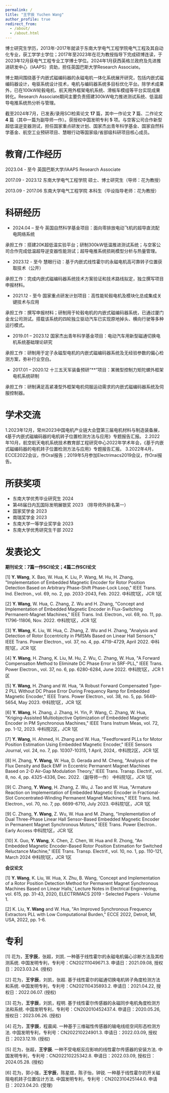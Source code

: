 ```yaml
---
permalink: /
title: "王宇辰 Yuchen Wang"
author_profile: true
redirect_from: 
  - /about/
  - /about.html
---
```

博士研究生学历，2013年-2017年就读于东南大学电气工程学院电气工程及其自动化专业，获工学学士学位；2017年至2023年在花为教授指导下完成硕博连读，于2023年12月获电气工程专业工学博士学位。2024年1月获西英格兰政府及先进推进研发中心（IAAPS）资助，担任英国巴斯大学Research Associate。

博士期间围绕基于内嵌式磁编码器的永磁电机一体化系统展开研究，包括内嵌式磁编码器设计，电驱系统设计技术，电机与编码器系统多目标优化平台。除学术成果外，已在100kW轮毂电机、航天用外框架电机系统、滑板车模组等平台实现成果转化。Research Associate期间主要负责搭建300kW电力推进测试系统、低温超导电推系统热分析与管理。

截至2024年7月，已发表/录用SCI检索论文 **17** 篇，其中一作论文 **7** 篇、二作论文 **4** 篇（其中一篇为副导师一作）。获授权中国发明专利 **5** 项。与空客公司合作新型超低温逆变器测试，担任国家重点研发计划、国家杰出青年科学基金、国家自然科学基金、航空工业预研项目、慧眼行动等国家级/省部级科研项目核心成员。


教育/工作经历
======
2023.04 - 至今				英国巴斯大学/IAAPS					Research Associate

2017.09 - 2023.12			东南大学电气工程学院				硕士、博士研究生（导师：花为教授）

2013.09 - 2017.06			东南大学电气工程学院				本科生（毕设指导老师：花为教授）


科研经历
======
* 2024.04 – 至今		英国自然科学基金项目：面向零排放电动飞机的超导直流配电网络系统

承担工作：搭建20K超低温实验平台；研制300kW低温推进测试系统；与空客公司合作完成低温超导逆变器性能测试；超导电推系统损耗模型分析与热量管理。

* 2023.12 - 至今  	慧眼行动：基于内嵌式线性霍尔的永磁电机高可靠转子位置获取技术（公开）

承担工作：完成内嵌式磁编码器系统技术方案验证和技术路线拟定，独立撰写项目申报材料。

* 2021.12 - 至今  	国家重点研发计划项目：高性能轮毂电机及模块化总成集成关键技术与应用

承担工作：撰写申报材料；研制用于轮毂电机的内嵌式磁编码器系统，已通过厦门金龙公司测试。搭载该系统的四轮独立驱动汽车已实现原地掉头、横向行驶等多种运行模式。

* 2019.01 – 2023.12	国家杰出青年科学基金项目：电动汽车用新型磁通切换电机系统基础理论研究

承担工作：研制用于定子永磁型电机的内嵌式磁编码器系统及无经验参数的偏心检测方案，弥补行业空白。

* 2017.01 – 2020.12	十三五天军装备预研“**”项目：某微型控制力矩陀螺外框架电机系统研制

承担工作：研制满足高紧凑型外框架电机伺服运动需求的内嵌式磁编码器系统及伺服控制器。


学术交流
======
1.2023年12月，常州2023中国电机产业链大会暨第三届电机材料与制造装备展，《基于内嵌式磁编码器的电机转子位置检测方法与应用》专题报告汇报。
2.2022年10月，航空航天电机系统技术教育部工程研究中心2022年学术年会，《基于内嵌式磁编码器的电机转子位置检测方法与应用》专题报告汇报。
3.2022年4月，ECCE2022会议，作Oral报告；2019年5月参加Electrimacs2019会议，作Oral报告。

 
所获奖项
======
* 东南大学优秀毕业研究生		    2024
* 第48届日内瓦国际发明展银奖		2023 （除导师外排名第一）
* 国家奖学金					          2023
* 南瑞奖学金					          2023
* 东南大学一等学业奖学金			  2023
* 东南大学优秀研究生干部			  2022


发表论文
======
**期刊论文：7篇一作SCI论文；4篇二作SCI论文**

[1]	**Y. Wang**, X. Bao, W. Hua, K. Liu, P. Wang, M. Hu, H. Zhang, "Implementation of Embedded Magnetic Encoder for Rotor Position Detection Based on Arbitrary Phase-Shift Phase-Lock Loop," IEEE Trans. Ind. Electron., vol. 69, no. 2, pp. 2033-2043, Feb. 2022.	中科院1区，JCR 1区

[2]	**Y. Wang**, W. Hua, C. Zhang, Z. Wu and H. Zhang, "Concept and Implementation of Embedded Magnetic Encoder in Flux-Switching Permanent-Magnet Machines," IEEE Trans. Ind. Electron., vol. 69, no. 11, pp. 11796-11806, Nov. 2022.	中科院1区，JCR 1区

[3]	**Y. Wang**, K. Liu, W. Hua, C. Zhang, Z. Wu and H. Zhang, "Analysis and Detection of Rotor Eccentricity in PMSMs Based on Linear Hall Sensors," IEEE Trans. Power Electron., vol. 37, no. 4, pp. 4719-4729, April 2022.	中科院1区，JCR 1区

[4]	**Y. Wang**, H. Zhang, K. Liu, M. Hu, Z. Wu, C. Zhang, W. Hua, "A Forward Compensation Method to Eliminate DC Phase Error in SRF-PLL," IEEE Trans. Power Electron., vol. 37, no. 6, pp. 6280-6284, June 2022.	中科院1区，JCR 1区

[5]	**Y. Wang**, H. Zhang and W. Hua, "A Robust Forward Compensated Type-2 PLL Without DC Phase Error During Frequency Ramp for Embedded Magnetic Encoder," IEEE Trans. Power Electron., vol. 38, no. 5, pp. 5649-5654, May 2023.	中科院1区，JCR 1区

[6]	**Y. Wang**, H. Zhang, J. Zhang, H. Yin, P. Wang, C. Zhang, W. Hua, "Kriging-Assisted Multiobjective Optimization of Embedded Magnetic Encoder in PM Synchronous Machines," IEEE Trans Instrum Meas, vol. 72, pp. 1-12, 2023.	中科院2区，JCR 1区

[7]	**Y. Wang**, H. Ahmed, H. Zhang and W. Hua, "Feedforward PLLs for Motor Position Estimation Using Embedded Magnetic Encoder," IEEE Sensors Journal, vol. 24, no. 7, pp. 10307-10315, 1 April, 2024,.	中科院2区，JCR 1区

[8]	H. Zhang, **Y. Wang**, W. Hua, D. Gerada and M. Cheng, "Analysis of the Flux Density and Back EMF in Eccentric Permanent Magnet Machines Based on 2-D Air-Gap Modulation Theory," IEEE Trans. Transp. Electrif., vol. 8, no. 4, pp. 4325-4336, Dec. 2022.（副导师一作）	中科院1区，JCR 1区

[9]	C. Zhang, **Y. Wang**, H. Zhang, Z. Wu, J. Tao and W. Hua, "Armature Reaction on Implementation of Embedded Magnetic Encoder in Fractional-Slot Concentrated-Winding Permanent Magnet Machines," IEEE Trans. Ind. Electron., vol. 70, no. 7, pp. 6699-6710, July 2023.	中科院1区，JCR 1区

[9]	C. Zhang, **Y. Wang**, Z. Wu, W. Hua and M. Zhang, "Implementation of Dual Three-Phase Linear Hall Sensor-Based Embedded Magnetic Encoder in Permanent Magnet Synchronous Motors," IEEE Trans. Power Electron.. Early Access	中科院1区，JCR 1区

[10]	X. Guo, **Y. Wang**, X. Chen, Z. Chen, W. Hua and R. Zhong, "An Embedded Magnetic Encoder-Based Rotor Position Estimation for Switched Reluctance Machine," IEEE Trans. Transp. Electrif., vol. 10, no. 1, pp. 110-121, March 2024	中科院1区，JCR 1区

**会议论文**

[1]	**Y. Wang**, K. Liu, W. Hua, X. Zhu, B. Wang, ‘Concept and Implementation of a Rotor Position Detection Method for Permanent Magnet Synchronous Machines Based on Linear Halls,’ Lecture Notes in Electrical Engineering, vol. 615, pp. 31-43, 2020, ELECTRIMACS 2019 - Selected Papers - Volume 1.

[2]	K. Liu, **Y. Wang** and W. Hua, "An Improved Synchronous Frequency Extractors PLL with Low Computational Burden," ECCE 2022, Detroit, MI, USA, 2022, pp. 1-6.


专利
======
[1]	花为，**王宇辰**，张超，刘凯. 一种基于线性霍尔的永磁电机偏心诊断方法及其检测系统. 中国发明专利，专利号：CN202111049671.3. 申请日：2021.09.08, 授权日：2023.03.24.	(授权)

[2]	花为，**王宇辰**，刘凯，张超. 基于线性霍尔的磁通切换电机转子角度检测方法和系统. 中国发明专利，专利号：CN202110435893.2. 申请日：2021.04.22, 授权日：2022.06.07.	(授权)

[3]	花为，**王宇辰**，刘凯，程明. 基于线性霍尔传感器的永磁同步电机角度检测方法和系统. 中国发明专利，专利号：CN202010452437.4. 申请日：2020.05.26, 授权日：2023.06.26.	(授权)

[4]	花为，**王宇辰**，程晨闻. 一种基于三维磁性传感器的输电线缆空间形态检测方法. 中国发明专利，专利号：CN202210224901.3. 申请日：2022.03.09, 授权日：2023.12.19.	(授权)

[5]	花为，张超，**王宇辰**. 一种不受电枢反应影响的线性霍尔传感器的安装方法. 中国发明专利，专利号：CN202210225342.8. 申请日：2022.03.09, 授权日：2024.05.28.	(授权)

[6]	花为，郭小强，**王宇辰**，陈星煜，陈子怡，钟锐. 一种基于线性霍尔的开关磁阻电机转子位置估计方法. 中国发明专利，专利号：CN202310425144.0. 申请日：2023.04.20.	(受理)

